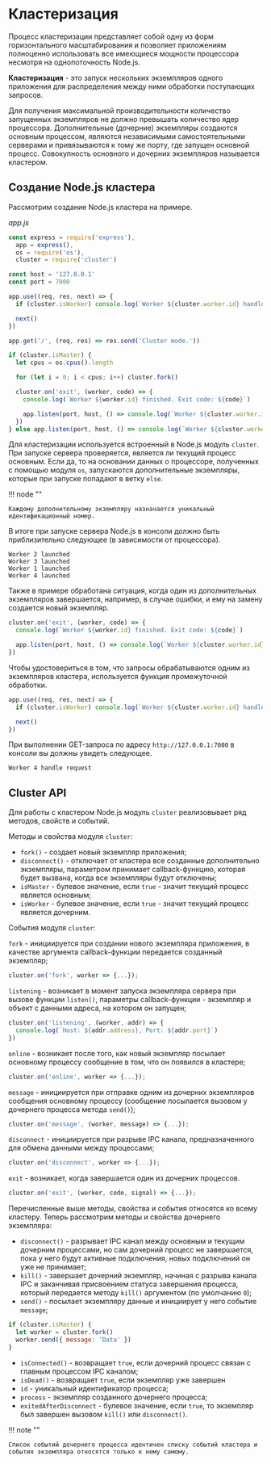 # Кластеризация

Процесс кластеризации представляет собой одну из форм горизонтального масштабирования и позволяет приложениям полноценно использовать все имеющиеся мощности процессора несмотря на однопоточность Node.js.

**Кластеризация** - это запуск нескольких экземпляров одного приложения для распределения между ними обработки поступающих запросов.

Для получения максимальной производительности количество запущенных экземпляров не должно превышать количество ядер процессора. Дополнительные (дочерние) экземпляры создаются основным процессом, являются независимыми самостоятельными серверами и привязываются к тому же порту, где запущен основной процесс. Совокупность основного и дочерних экземпляров называется кластером.

## Создание Node.js кластера

Рассмотрим создание Node.js кластера на примере.

_app.js_

```js
const express = require('express'),
  app = express(),
  os = require('os'),
  cluster = require('cluster')

const host = '127.0.0.1'
const port = 7000

app.use((req, res, next) => {
  if (cluster.isWorker) console.log(`Worker ${cluster.worker.id} handle request`)

  next()
})

app.get('/', (req, res) => res.send('Cluster mode.'))

if (cluster.isMaster) {
  let cpus = os.cpus().length

  for (let i = 0; i < cpus; i++) cluster.fork()

  cluster.on('exit', (worker, code) => {
    console.log(`Worker ${worker.id} finished. Exit code: ${code}`)

    app.listen(port, host, () => console.log(`Worker ${cluster.worker.id} launched`))
  })
} else app.listen(port, host, () => console.log(`Worker ${cluster.worker.id} launched`))
```

Для кластеризации используется встроенный в Node.js модуль `cluster`. При запуске сервера проверяется, является ли текущий процесс основным. Если да, то на основании данных о процессоре, полученных с помощью модуля `os`, запускаются дополнительные экземпляры, которые при запуске попадают в ветку `else`.

!!! node ""

    Каждому дополнительному экземпляру назначается уникальный идентификационный номер.

В итоге при запуске сервера Node.js в консоли должно быть приблизительно следующее (в зависимости от процессора).

```
Worker 2 launched
Worker 3 launched
Worker 1 launched
Worker 4 launched
```

Также в примере обработана ситуация, когда один из дополнительных экземпляров завершается, например, в случае ошибки, и ему на замену создается новый экземпляр.

```js
cluster.on('exit', (worker, code) => {
  console.log(`Worker ${worker.id} finished. Exit code: ${code}`)

  app.listen(port, host, () => console.log(`Worker ${cluster.worker.id} launched`))
})
```

Чтобы удостовериться в том, что запросы обрабатываются одним из экземпляров кластера, используется функция промежуточной обработки.

```js
app.use((req, res, next) => {
  if (cluster.isWorker) console.log(`Worker ${cluster.worker.id} handle request`)

  next()
})
```

При выполнении GET-запроса по адресу `http://127.0.0.1:7000` в консоли вы должны увидеть следующее.

```
Worker 4 handle request
```

## Cluster API

Для работы с кластером Node.js модуль `cluster` реализовывает ряд методов, свойств и событий.

Методы и свойства модуля `cluster`:

- `fork()` - создает новый экземпляр приложения;
- `disconnect()` - отключает от кластера все созданные дополнительно экземпляры, параметром принимает callback-функцию, которая будет вызвана, когда все экземпляры будут отключены;
- `isMaster` - булевое значение, если `true` - значит текущий процесс является основным;
- `isWorker` - булевое значение, если `true` - значит текущий процесс является дочерним.

События модуля `cluster`:

`fork` - инициируется при создании нового экземпляра приложения, в качестве аргумента callback-функции передается созданный экземпляр;

```js
cluster.on('fork', worker => {...});
```

`listening` - возникает в момент запуска экземпляра сервера при вызове функции `listen()`, параметры callback-функции - экземпляр и объект с данными адреса, на котором он запущен;

```js
cluster.on('listening', (worker, addr) => {
  console.log(`Host: ${addr.address}, Port: ${addr.port}`)
})
```

`online` - возникает после того, как новый экземпляр посылает основному процессу сообщение в том, что он появился в кластере;

```js
cluster.on('online', worker => {...});
```

`message` - инициируется при отправке одним из дочерних экземпляров сообщения основному процессу (сообщение посылается вызовом у дочернего процесса метода `send()`);

```js
cluster.on('message', (worker, message) => {...});
```

`disconnect` - инициируется при разрыве IPC канала, предназначенного для обмена данными между процессами;

```js
cluster.on('disconnect', worker => {...});
```

`exit` - возникает, когда завершается один из дочерних процессов.

```js
cluster.on('exit', (worker, code, signal) => {...});
```

Перечисленные выше методы, свойства и события относятся ко всему кластеру. Теперь рассмотрим методы и свойства дочернего экземпляра:

- `disconnect()` - разрывает IPC канал между основным и текущим дочерним процессами, но сам дочерний процесс не завершается, пока у него будут активные подключения, новых подключений он уже не принимает;
- `kill()` - завершает дочерний экземпляр, начиная с разрыва канала IPC и заканчивая присвоением статуса завершения процесса, который передается методу `kill()` аргументом (по умолчанию `0`);
- `send()` - посылает экземпляру данные и инициирует у него событие `message`;

```js
if (cluster.isMaster) {
  let worker = cluster.fork()
  worker.send({ message: 'Data' })
}
```

- `isConnected()` - возвращает `true`, если дочерний процесс связан с главным процессом IPC каналом;
- `isDead()` - возвращает `true`, если экземпляр уже завершен
- `id` - уникальный идентификатор процесса;
- `process` - экземпляр созданного дочернего процесса;
- `exitedAfterDisconnect` - булевое значение, если `true`, то экземпляр был завершен вызовом `kill()` или `disconnect()`.

!!! note ""

    Список событий дочернего процесса идентичен списку событий кластера и события экземпляра относятся только к нему самому.
